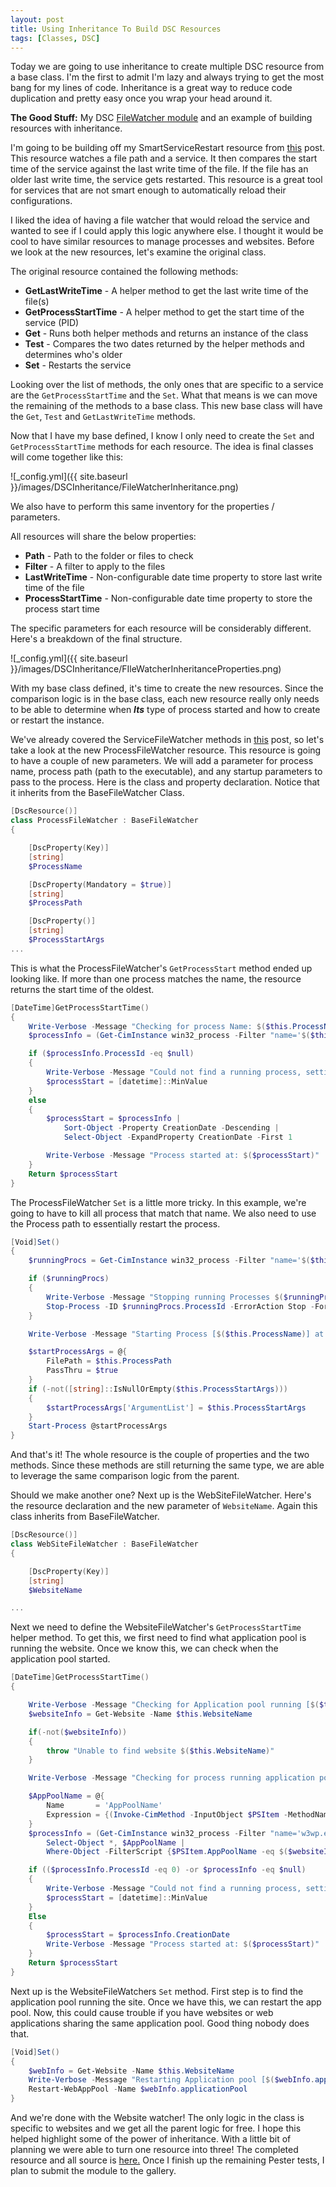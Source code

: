 ```yaml
---
layout: post
title: Using Inheritance To Build DSC Resources
tags: [Classes, DSC]
---
```


Today we are going to use inheritance to create multiple DSC resource from a base class.
I'm the first to admit I'm lazy and always trying to get the most bang for my lines of code.
Inheritance is a great way to reduce code duplication and pretty easy once you wrap your head around it.

**The Good Stuff:**
My DSC [FileWatcher module](https://github.com/dchristian3188/FileWatcher) and an example of building resources with inheritance.

<!-- more -->

I'm going to be building off my SmartServiceRestart resource from [this](http://overpoweredshell.com/DSC-Classes-Using-Helper-Methods/) post.
This resource watches a file path and a service.
It then compares the start time of the service against the last write time of the file.
If the file has an older last write time, the service gets restarted.
This resource is a great tool for services that are not smart enough to automatically reload their configurations.

I liked the idea of having a file watcher that would reload the service and wanted to see if I could apply this logic anywhere else.
I thought it would be cool to have similar resources to manage processes and websites.
Before we look at the new resources, let's examine the original class.

The original resource contained the following methods:

- **GetLastWriteTime** - A helper method to get the last write time of the file(s)
- **GetProcessStartTime** - A helper method to get the start time of the service (PID)
- **Get** - Runs both helper methods and returns an instance of the class
- **Test** - Compares the two dates returned by the helper methods and determines who's older
- **Set** - Restarts the service

Looking over the list of methods, the only ones that are specific to a service are the ```GetProcessStartTime``` and the ```Set```.
What that means is we can move the remaining of the methods to a base class.
This new base class will have the ```Get```, ```Test``` and ```GetLastWriteTime``` methods.

Now that I have my base defined, I know I only need to create the ```Set``` and ```GetProcessStartTime``` methods for each resource.
The idea is final classes will come together like this:

![_config.yml]({{ site.baseurl }}/images/DSCInheritance/FileWatcherInheritance.png)

We also have to perform this same inventory for the properties / parameters.

All resources will share the below properties:

- **Path** - Path to the folder or files to check
- **Filter** - A filter to apply to the files
- **LastWriteTime** - Non-configurable date time property to store last write time of the file
- **ProcessStartTime** - Non-configurable date time property to store the process start time

The specific parameters for each resource will be considerably different.
Here's a breakdown of the final structure.

![_config.yml]({{ site.baseurl }}/images/DSCInheritance/FIleWatcherInheritanceProperties.png)

With my base class defined, it's time to create the new resources.
Since the comparison logic is in the base class, each new resource really only needs to be able to determine when ***Its*** type of process started and how to create or restart the instance.

We've already covered the ServiceFileWatcher methods in [this](http://overpoweredshell.com/DSC-Classes-Using-Helper-Methods/) post, so let's take a look at the new ProcessFileWatcher resource.
This resource is going to have a couple of new parameters.
We will add a parameter for process name, process path (path to the executable), and any startup parameters to pass to the process.
Here is the class and property declaration.
Notice that it inherits from the BaseFileWatcher Class.

```powershell
[DscResource()]
class ProcessFileWatcher : BaseFileWatcher
{

    [DscProperty(Key)]
    [string]
    $ProcessName

    [DscProperty(Mandatory = $true)]
    [string]
    $ProcessPath

    [DscProperty()]
    [string]
    $ProcessStartArgs
...
```

This is what the ProcessFileWatcher's ```GetProcessStart``` method ended up looking like.
If more than one process matches the name, the resource returns the start time of the oldest.

```powershell
[DateTime]GetProcessStartTime()
{
    Write-Verbose -Message "Checking for process Name: $($this.ProcessName)"
    $processInfo = (Get-CimInstance win32_process -Filter "name='$($this.ProcessName)'")

    if ($processInfo.ProcessId -eq $null)
    {
        Write-Verbose -Message "Could not find a running process, setting start time to min date value"
        $processStart = [datetime]::MinValue
    }
    else
    {
        $processStart = $processInfo |
            Sort-Object -Property CreationDate -Descending |
            Select-Object -ExpandProperty CreationDate -First 1

        Write-Verbose -Message "Process started at: $($processStart)"
    }
    Return $processStart
}
```

The ProcessFileWatcher ```Set``` is a little more tricky.
In this example, we're going to have to kill all process that match that name.
We also need to use the Process path to essentially restart the process.

```powershell
[Void]Set()
{
    $runningProcs = Get-CimInstance win32_process -Filter "name='$($this.ProcessName)'"

    if ($runningProcs)
    {
        Write-Verbose -Message "Stopping running Processes $($runningProcs.ProcessId -join ', ')"
        Stop-Process -ID $runningProcs.ProcessId -ErrorAction Stop -Force
    }

    Write-Verbose -Message "Starting Process [$($this.ProcessName)] at path [$($this.ProcessPath)] with args [$($this.ProcessStartArgs)]"

    $startProcessArgs = @{
        FilePath = $this.ProcessPath
        PassThru = $true
    }
    if (-not([string]::IsNullOrEmpty($this.ProcessStartArgs)))
    {
        $startProcessArgs['ArgumentList'] = $this.ProcessStartArgs
    }
    Start-Process @startProcessArgs
}
```

And that's it!
The whole resource is the couple of properties and the two methods.
Since these methods are still returning the same type, we are able to leverage the same comparison logic from the parent.

Should we make another one?
Next up is the WebSiteFileWatcher.
Here's the resource declaration and the new parameter of ```WebsiteName```.
Again this class inherits from BaseFileWatcher.

```powershell
[DscResource()]
class WebSiteFileWatcher : BaseFileWatcher
{

    [DscProperty(Key)]
    [string]
    $WebsiteName

...
```

Next we need to define the WebsiteFileWatcher's ```GetProcessStartTime``` helper method.
To get this, we first need to find what application pool is running the website.
Once we know this, we can check when the application pool started.

```powershell
[DateTime]GetProcessStartTime()
{

    Write-Verbose -Message "Checking for Application pool running [$($this.WebsiteName)]"
    $websiteInfo = Get-Website -Name $this.WebsiteName

    if(-not($websiteInfo))
    {
        throw "Unable to find website $($this.WebsiteName)"
    }

    Write-Verbose -Message "Checking for process running application pool [$($websiteInfo.applicationPool)]"

    $AppPoolName = @{
        Name       = 'AppPoolName'
        Expression = {(Invoke-CimMethod -InputObject $PSItem -MethodName 'GetOwner').User}
    }
    $processInfo = (Get-CimInstance win32_process -Filter "name='w3wp.exe'") |
        Select-Object *, $AppPoolName |
        Where-Object -FilterScript {$PSItem.AppPoolName -eq $($websiteInfo.applicationPool)}

    if (($processInfo.ProcessId -eq 0) -or $processInfo -eq $null)
    {
        Write-Verbose -Message "Could not find a running process, setting start time to min date value"
        $processStart = [datetime]::MinValue
    }
    Else
    {
        $processStart = $processInfo.CreationDate
        Write-Verbose -Message "Process started at: $($processStart)"
    }
    Return $processStart
}
```

Next up is the WebsiteFileWatchers ```Set``` method.
First step is to find the application pool running the site.
Once we have this, we can restart the app pool.
Now, this could cause trouble if you have websites or web applications sharing the same application pool.
Good thing nobody does that.

```powershell
[Void]Set()
{
    $webInfo = Get-Website -Name $this.WebsiteName
    Write-Verbose -Message "Restarting Application pool [$($webInfo.applicationPool)]"
    Restart-WebAppPool -Name $webInfo.applicationPool
}
```

And we're done with the Website watcher!
The only logic in the class is specific to websites and we get all the parent logic for free.
I hope this helped highlight some of the power of inheritance.
With a little bit of planning we were able to turn one resource into three!
The completed resource and all source is [here.](https://github.com/dchristian3188/FileWatcher)
Once I finish up the remaining Pester tests, I plan to submit the module to the gallery.

